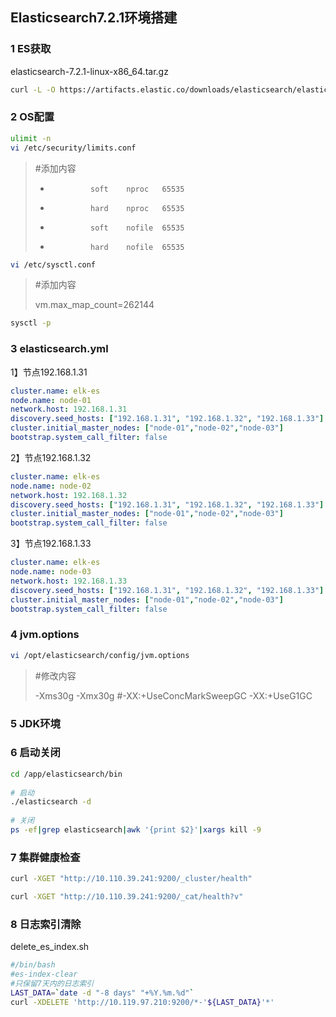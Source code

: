 ## Elasticsearch7.2.1环境搭建

### 1 ES获取

elasticsearch-7.2.1-linux-x86_64.tar.gz

```bash
curl -L -O https://artifacts.elastic.co/downloads/elasticsearch/elasticsearch-7.2.1-linux-x86_64.tar.gz
```



### 2 OS配置

```bash
ulimit -n
vi /etc/security/limits.conf
```

>#添加内容
>
>*              soft    nproc   65535
>*              hard    nproc   65535
>*              soft    nofile  65535
>*              hard    nofile  65535

```bash
vi /etc/sysctl.conf
```

>#添加内容
>
>vm.max_map_count=262144

```bash
sysctl -p
```



### 3 elasticsearch.yml

1】节点192.168.1.31

```yml
cluster.name: elk-es
node.name: node-01
network.host: 192.168.1.31
discovery.seed_hosts: ["192.168.1.31", "192.168.1.32", "192.168.1.33"]
cluster.initial_master_nodes: ["node-01","node-02","node-03"]
bootstrap.system_call_filter: false
```

2】节点192.168.1.32

```yml
cluster.name: elk-es
node.name: node-02
network.host: 192.168.1.32
discovery.seed_hosts: ["192.168.1.31", "192.168.1.32", "192.168.1.33"]
cluster.initial_master_nodes: ["node-01","node-02","node-03"]
bootstrap.system_call_filter: false
```

3】节点192.168.1.33

```yml
cluster.name: elk-es
node.name: node-03
network.host: 192.168.1.33
discovery.seed_hosts: ["192.168.1.31", "192.168.1.32", "192.168.1.33"]
cluster.initial_master_nodes: ["node-01","node-02","node-03"]
bootstrap.system_call_filter: false
```



### 4 jvm.options

```bash
vi /opt/elasticsearch/config/jvm.options
```

>#修改内容
>
>-Xms30g 
>-Xmx30g 
>#-XX:+UseConcMarkSweepGC
>-XX:+UseG1GC



### 5 JDK环境



### 6 启动关闭

```bash
cd /app/elasticsearch/bin
 
# 启动
./elasticsearch -d
 
# 关闭
ps -ef|grep elasticsearch|awk '{print $2}'|xargs kill -9
```



### 7 集群健康检查

```bash
curl -XGET "http://10.110.39.241:9200/_cluster/health"
```

```bash
curl -XGET "http://10.110.39.241:9200/_cat/health?v"
```



### 8 日志索引清除

delete_es_index.sh

```bash
#/bin/bash
#es-index-clear
#只保留7天内的日志索引
LAST_DATA=`date -d "-8 days" "+%Y.%m.%d"`
curl -XDELETE 'http://10.119.97.210:9200/*-'${LAST_DATA}'*'
```

